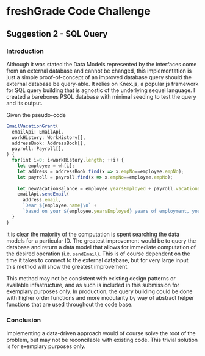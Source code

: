 # freshGrade Code Challenge
## Suggestion 2 - SQL Query

### Introduction

Although it was stated the Data Models represented by the interfaces come from an external database and cannot be changed, this implementation is just a simple proof-of-concept of an improved database query should the external database be query-able. It relies on Knex.js, a popular js framework for SQL query building that is agnostic of the underlying sequel language. I created a barebones PSQL database with minimal seeding to test the query and its output.


Given the pseudo-code 
``` js 
EmailVacationGrant(
  emailApi: EmailApi,
  workHistory: WorkHistory[],
  addressBook: AddressBook[],
  payroll: Payroll[],
) {
  for(int i=0; i<workHistory.length; ++i) {
    let employee = wh[i];
    let address = addressBook.find(x => x.empNo==employee.empNo);
    let payroll = payroll.find(x => x.empNo==employee.empNo);
 
    let newVacationBalance = employee.yearsEmployed + payroll.vacationDays;
    emailApi.sendEmail(
      address.email,
      `Dear ${employee.name}\n` +
      `based on your ${employee.yearsEmployed} years of employment, you have been granted ${employee.yearsEmployed} days of vacation, bringing your total to ${newVacationBalance}`);
  }
}
```
it is clear the majority of the computation is spent searching the data models for a particular ID. The greatest improvement would be to query the database and return a data model that allows for immediate computation of the desired operation (i.e. `sendEmail`). This is of course dependent on the time it takes to connect to the external database, but for very large input this method will show the greatest improvement.

This method may not be consistent with existing design patterns or available infastructure, and as such is included in this submission for exemplary purposes only. In production, the query building could be done with higher order functions and more modularity by way of abstract helper functions that are used throughout the code base.

### Conclusion

Implementing a data-driven approach would of course solve the root of the problem, but may not be reconcilable with existing code. This trivial solution is for exemplary purposes only.
